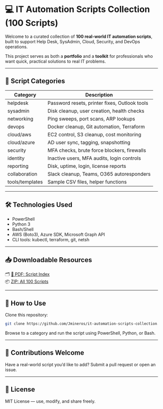 # 💻 IT Automation Scripts Collection (100 Scripts)

Welcome to a curated collection of **100 real-world IT automation scripts**, built to support Help Desk, SysAdmin, Cloud, Security, and DevOps operations.

This project serves as both a **portfolio** and a **toolkit** for professionals who want quick, practical solutions to real IT problems.

---

## 📂 Script Categories

| Category       | Description                             |
|----------------|-----------------------------------------|
| helpdesk       | Password resets, printer fixes, Outlook tools |
| sysadmin       | Disk cleanup, user creation, health checks |
| networking     | Ping sweeps, port scans, ARP lookups     |
| devops         | Docker cleanup, Git automation, Terraform |
| cloud/aws      | EC2 control, S3 cleanup, cost monitoring |
| cloud/azure    | AD user sync, tagging, snapshotting     |
| security       | MFA checks, brute force blockers, firewalls |
| identity       | Inactive users, MFA audits, login controls |
| reporting      | Disk, uptime, login, license reports    |
| collaboration  | Slack cleanup, Teams, O365 autoresponders |
| tools/templates| Sample CSV files, helper functions      |

---

## 🛠️ Technologies Used

- PowerShell
- Python 3
- Bash/Shell
- AWS (Boto3), Azure SDK, Microsoft Graph API
- CLI tools: kubectl, terraform, git, netsh

---

## 📥 Downloadable Resources

🗂 [📄 PDF: Script Index](./releases)  
📦 [ZIP: All 100 Scripts](./releases)

---

## 📘 How to Use

Clone this repository:
```bash
git clone https://github.com/Jmineros/it-automation-scripts-collection.git
```

Browse to a category and run the script using PowerShell, Python, or Bash.

---

## 🤝 Contributions Welcome

Have a real-world script you’d like to add? Submit a pull request or open an issue.

---

## 📄 License

MIT License — use, modify, and share freely.
